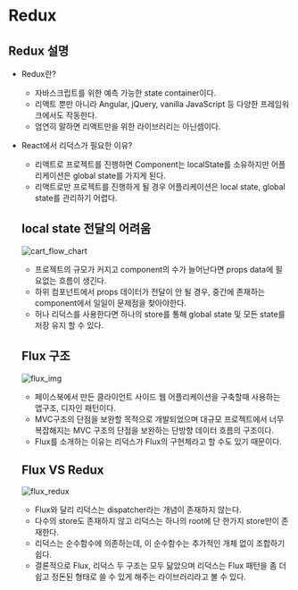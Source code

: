 # Redux
  ## Redux 설명

  * Redux란?
    * 자바스크립트를 위한 예측 가능한 state container이다.
    * 리액트 뿐만 아니라 Angular, jQuery, vanilla JavaScript 등 다양한 프레임워크에서도 작동한다.
    * 엄연히 말하면 리액트만을 위한 라이브러리는 아닌셈이다.
  
  
  * React에서 리덕스가 필요한 이유?
    * 리액트로 프로젝트를 진행하면 Component는 localState를 소유하지만 어플리케이션은 global state를 가지게 된다.
    * 리액트로만 프로젝트를 진행하게 될 경우 어플리케이션은 local state, global state를 관리하기 어렵다.

  
  
    ## local state 전달의 어려움
  
    ![cart_flow_chart](https://user-images.githubusercontent.com/94499416/161573452-e84ea092-1d49-47e0-804d-555563debb98.png)
    
      * 프로젝트의 규모가 커지고 component의 수가 늘어난다면 props data에 필요없는 흐름이 생긴다.
      * 하위 컴포넌트에서 props 데이터가 전달이 안 될 경우, 중간에 존재하는 component에서 일일이 문제점을 찾아야한다.
      * 허나 리덕스를 사용한다면 하나의 store를 통해 global state 및 모든 state를 저장 유지 할 수 있다.



    ## Flux 구조
  
    ![flux_img](https://user-images.githubusercontent.com/94499416/161574600-22c71838-f270-497c-967c-0b4db16e9f11.png)
    
      * 페이스북에서 만든 클라이언트 사이드 웹 어플리케이션을 구축할때 사용하는 앱구조, 디자인 패턴이다.
      * MVC구조의 단점을 보완할 목적으로 개발되었으며 대규모 프로젝트에서 너무 복잡해지는 MVC 구조의 단점을 보완하는 단방향 데이터 흐름의 구조이다.
      * Flux를 소개하는 이유는 리덕스가 Flux의 구현체라고 할 수도 있기 때문이다.



    ## Flux VS Redux
    
    ![flux_redux](https://user-images.githubusercontent.com/94499416/161575187-409c0f9a-4c95-4b67-b037-d01657f347ff.png)
    
      * Flux와 달리 리덕스는 dispatcher라는 개념이 존재하지 않는다.
      * 다수의 store도 존재하지 않고 리덕스는 하나의 root에 단 한가지 store만이 존재한다.
      * 리덕스는 순수함수에 의존하는데, 이 순수함수는 추가적인 개체 없이 조합하기 쉽다.
      * 결론적으로 Flux, 리덕스 두 구조는 모두 닮았으며 리덕스는 Flux 패턴을 좀 더 쉽고 정돈된 형태로 쓸 수 있게 해주는 라이브러리라고 볼 수 있다. 
